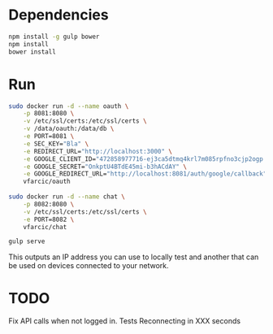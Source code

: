 Dependencies
============

```sh
npm install -g gulp bower
npm install
bower install
```

Run
===

```bash
sudo docker run -d --name oauth \
	-p 8081:8080 \
	-v /etc/ssl/certs:/etc/ssl/certs \
	-v /data/oauth:/data/db \
	-e PORT=8081 \
	-e SEC_KEY="Bla" \
	-e REDIRECT_URL="http://localhost:3000" \
	-e GOOGLE_CLIENT_ID="472858977716-ej3ca5dtmq4krl7m085rpfno3cjp2ogp.apps.googleusercontent.com" \
	-e GOOGLE_SECRET="OnkptU4BTdE45mi-b3hACdAY" \
	-e GOOGLE_REDIRECT_URL="http://localhost:8081/auth/google/callback" \
	vfarcic/oauth
	
sudo docker run -d --name chat \
	-p 8082:8080 \
	-v /etc/ssl/certs:/etc/ssl/certs \
	-e PORT=8082 \
	vfarcic/chat

gulp serve
```

This outputs an IP address you can use to locally test and another that can be used on devices connected to your network.

TODO
====

Fix API calls when not logged in.
Tests
Reconnecting in XXX seconds
